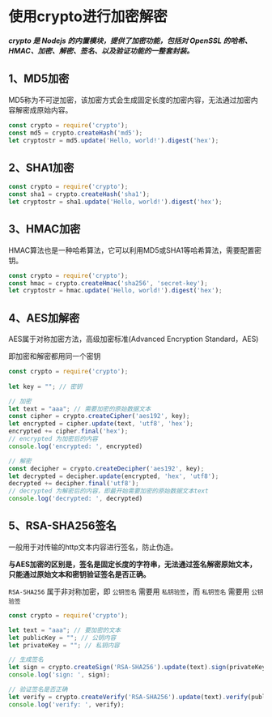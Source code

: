 # 使用crypto进行加密解密
 
___crypto 是 Nodejs 的内置模块，提供了加密功能，包括对 OpenSSL 的哈希、HMAC、加密、解密、签名、以及验证功能的一整套封装。___

## 1、MD5加密 

MD5称为不可逆加密，该加密方式会生成固定长度的加密内容，无法通过加密内容解密成原始内容。

```js
const crypto = require('crypto');
const md5 = crypto.createHash('md5');
let cryptostr = md5.update('Hello, world!').digest('hex');
```

## 2、SHA1加密 
```js
const crypto = require('crypto');
const sha1 = crypto.createHash('sha1');
let cryptostr = sha1.update('Hello, world!').digest('hex');
```


## 3、HMAC加密

HMAC算法也是一种哈希算法，它可以利用MD5或SHA1等哈希算法，需要配置密钥。

```js
const crypto = require('crypto');
const hmac = crypto.createHmac('sha256', 'secret-key');
let cryptostr = hmac.update('Hello, world!').digest('hex');
```

## 4、AES加解密

AES属于对称加密方法，高级加密标准(Advanced Encryption Standard，AES)

即加密和解密都用同一个密钥

```js
const crypto = require('crypto');
 
let key = ""; // 密钥

// 加密
let text = "aaa"; // 需要加密的原始数据文本
const cipher = crypto.createCipher('aes192', key);
let encrypted = cipher.update(text, 'utf8', 'hex');
encrypted += cipher.final('hex');
// encrypted 为加密后的内容
console.log('encrypted: ', encrypted)

// 解密
const decipher = crypto.createDecipher('aes192', key);
let decrypted = decipher.update(encrypted, 'hex', 'utf8');
decrypted += decipher.final('utf8');
// decrypted 为解密后的内容，即最开始需要加密的原始数据文本text
console.log('decrypted: ', decrypted)

```

## 5、RSA-SHA256签名

一般用于对传输的http文本内容进行签名，防止伪造。

__与AES加密的区别是，签名是固定长度的字符串，无法通过签名解密原始文本，只能通过原始文本和密钥验证签名是否正确。__

`RSA-SHA256` 属于非对称加密，即 `公钥签名` 需要用 `私钥验签`，而 `私钥签名` 需要用 `公钥验签`

```js
const crypto = require('crypto');

let text = "aaa"; // 要加密的文本
let publicKey = ""; // 公钥内容
let privateKey = ""; // 私钥内容

// 生成签名
let sign = crypto.createSign('RSA-SHA256').update(text).sign(privateKey, 'base64');
console.log('sign: ', sign);

// 验证签名是否正确
let verify = crypto.createVerify('RSA-SHA256').update(text).verify(publicKey, sign, 'base64');
console.log('verify: ', verify);
```
